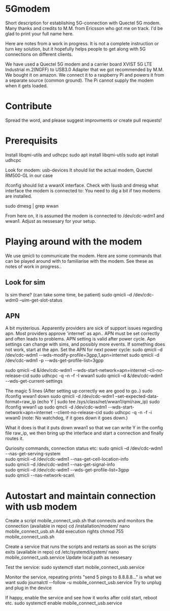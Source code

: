 # 5Gmodem
Short description for establishing 5G-connection with Quectel 5G modem.
Many thanks and credits to M.M. from Ericsson who got me on track. I'd be glad to print your full name here.

Here are notes from a work in progress. It is not a complete instruction or turn key solution, but it hopefully helps people to get along with 5G connections on different clients.

We have used a Quectel 5G modem and a carrier board XVIST 5G LTE Industrial m.2(NGFF) to USB3.0 Adapter that we got recommended by M.M. We bought it on amazon.
We connect it to a raspberry Pi and powers it from a separate source (common ground). The Pi cannot supply the modem when it gets loaded.

# Contribute
Spread the word, and please suggest improvments or create pull requests!

# Prerequisits
Install libqmi-utils and udhcpc
sudo apt install libqmi-utils
sudo apt install udhcpc

Look for modem:
usb-devices
It should list the actual modem, Quectel RM500-GL in our case

ifconfig should list a wwanX interface. Check with lsusb and dmesg what interface the modem is connected to: You need to dig a bit if two modems are installed.

sudo dmesg  | grep wwan

From here on, it is assumed the modem is connected to /dev/cdc-wdm1 and wwan1. Adjust as nessesary for your setup.

# Playing around with the modem
We use qmicli to communicate the modem. Here are some commands that can be played around with to familiarise with the modem. See these as notes of work in progress..

## Look for sim
Is sim there? (can take some time, be patient)
sudo qmicli –d /dev/cdc-wdm0 –uim-get-slot-status
## APN
A bit mysterious. Apparently providers are sick of support issues regarding apn. Most providers approve 'internet' as apn..
APN must be set correctly and often leads to problems. APN setting is valid after power cycle. Apn settings can change with sims, and possibly more events. If something does not work, start at the apn.
Set the APN for next power cycle:
sudo qmicli –d /dev/cdc-wdm1 --wds-modify-profile=3gpp,1,apn=internet
sudo  qmicli -d /dev/cdc-wdm1 -p --wds-get-profile-list=3gpp

sudo qmicli –d &/dev/cdc-wdm1 --wds-start-network=apn=internet –cli-no-release-cid
sudo udhcpc -q –n –f -I wwan1
sudo qmicli –d &/dev/cdc-wdm1 --wds-get-current-settings

The magic 5 lines (After setting up correctly we are good to go..)
sudo ifconfig wwan1 down
sudo qmicli -d /dev/cdc-wdm1 –set-expected-data-format=raw_ip (echo Y | sudo tee /sys/class/net/wwan1/qmi/raw_ip)
sudo ifconfig wwan1 up
sudo qmcli -d /dev/cdc-wdm1 --wds-start-network=apn=internet --client-no-release-cid
sudo udhcpc -q -n -f -i wwan0     (note: No watchdog, if it goes down it goes down.)

What it does is that it puts down wwan1 so that we can write Y in the config file raw_ip, we then bring up the interface and start a connection and finally routes it.

Quriosity commands, connection status etc:
sudo qmicli –d /dev/cdc-wdm1 --nas-get-serving-system\
sudo qmicli –d /dev/cdc-wdm1 --nas-get-cell-location-info\
sudo qmicli –d /dev/cdc-wdm1 --nas-get-signal-info\
sudo qmicli –d /dev/cdc-wdm1 --wds-get-profile-list=3gpp\
sudo qmicli --nas-network-scan\

# Autostart and maintain connection with usb modem
Create a script mobile_connect_usb.sh that connects and monitors the connection (available in repo)
cd /installation/modem/
nano mobile_connect_usb.sh
Add execution rights
chmod 755 mobile_connect_usb.sh

Create a service that runs the scripts and restarts as soon as the scripts exits (available in repo)
cd /etc/systemd/system/
nano mobile_connect_usb.service
Update local path as nessesary

Test the service:
sudo systemctl start mobile_connect_usb.service

Monitor the service, repeating prints "send 5 pings to 8.8.8.8…" is what we want
sudo journalctl --follow -u mobile_connect_usb.service
Try to unplug and plug in the device

If happy, enable the service and see how it works after cold start, reboot etc.
sudo systemctl enable mobile_connect_usb.service
